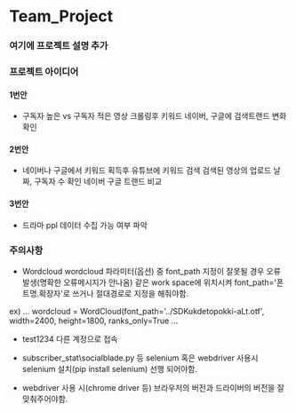 # Team_Project
### 여기에 프로젝트 설명 추가 

### 프로젝트 아이디어
#### 1번안 
* 구독자 높은 vs 구독자 적은
영상 크롤링후
키워드 네이버, 구글에 검색트랜드 변화확인

#### 2번안
* 네이버나 구글에서 키워드 획득후
유튜브에 키워드 검색
검색된 영상의 업로드 날짜, 구독자 수 확인
네이버 구글 트랜드 비교
#### 3번안
* 드라마 ppl 데이터 수집 가능 여부 파악

### 주의사항 
 
* Wordcloud
  wordcloud 파라미터(옵션) 중
  font_path 지정이 잘못될 경우 오류 발생(명확한 오류메시지가 안나옴)
  같은 work space에 위치시켜
  font_path='폰트명.확장자'로 쓰거나
  절대경로로 지정을 해줘야함.

ex)
...
wordcloud = WordCloud(font_path='../SDKukdetopokki-aLt.otf',
                       width=2400, height=1800,
                       ranks_only=True
...
 
* test1234
다른 계정으로 접속

 
 * subscriber_stat\socialblade.py 등
  selenium 혹은 webdriver 사용시
  selenium 설치(pip install selenium) 선행 되어야함.

 
* webdriver 사용 시(chrome driver 등)
브라우저의 버전과 드라이버의 버전을 잘 맞춰주어야함.
